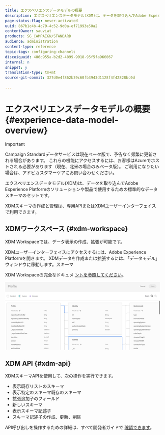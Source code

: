 ```yaml
---
title: エクスペリエンスデータモデルの概要
description: エクスペリエンスデータモデル(XDM)は、データを取り込んでAdobe Experience Platformのソリューションや製品で使用するための標準的なデータスキーマのセットです。
page-status-flag: never-activated
uuid: 867b1c4b-4c79-4c52-9d0a-ef71993e50a2
contentOwner: sauviat
products: SG_CAMPAIGN/STANDARD
audience: administration
content-type: reference
topic-tags: configuring-channels
discoiquuid: 406c955a-b2d2-4099-9918-95f5fa966067
internal: n
snippet: y
translation-type: tm+mt
source-git-commit: 327d0e4f862b39c60fb3943d1128f4f42828bc0d

---
```



# エクスペリエンスデータモデルの概要 {#experience-data-model-overview}

>[!IMPORTANT]
>
>Campaign Standardデータサービスは現在ベータ版で、予告なく頻繁に更新される場合があります。 これらの機能にアクセスするには、お客様はAzureでホストされる必要があります（現在、北米の場合のみベータ版）。 ご利用になりたい場合は、アドビカスタマーケアにお問い合わせください。

エクスペリエンスデータモデル(XDM)は、データを取り込んでAdobe Experience Platformのソリューションや製品で使用するための標準的なデータスキーマのセットです。

XDMスキーマの作成と管理は、専用APIまたはXDMユーザーインターフェイスで利用できます。

## XDMワークスペース {#xdm-workspace}

XDM Workspaceでは、データ表示の作成、拡張が可能です。

XDMユーザーインターフェイスにアクセスするには、Adobe Experience Platformを開きます。 XDMデータを作成または拡張するには、「データモデル」ウィンドウに移動します。スキーマ

XDM Workspaceの完全なドキュメ [ントを参照してください](https://docs.adobe.com/content/help/en/experience-platform/xdm/api/getting-started.html)。

![](assets/aep_xdmworkspace.png)

## XDM API {#xdm-api}

XDMスキーマAPIを使用して、次の操作を実行できます。

* 表示既存リストのスキーマ
* 表示特定のスキーマ既存のスキーマ
* 拡張追加子のフィールド
* 新しいスキーマ
* 表示スキーマ記述子
* スキーマ記述子の作成、更新、削除

API呼び出しを操作するための詳細は、すべて開発者ガイドで [確認できます](https://docs.adobe.com/content/help/en/experience-platform/xdm/api/getting-started.html)。
